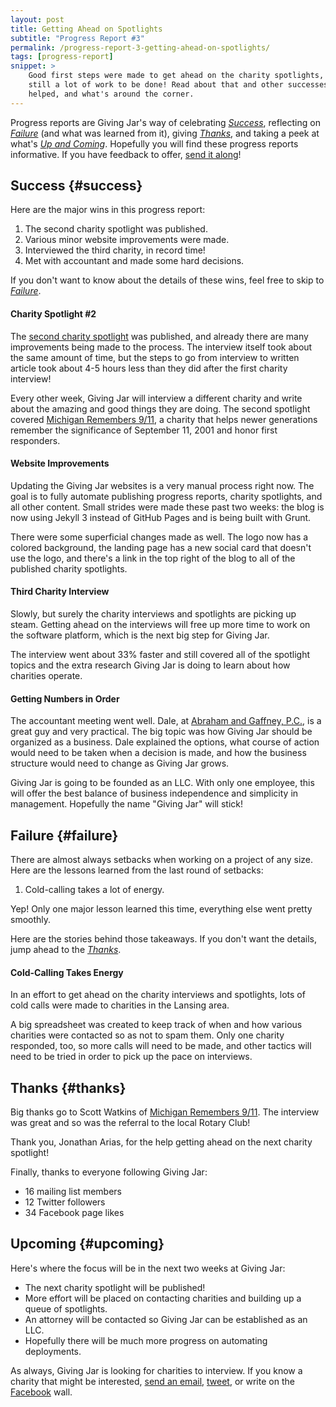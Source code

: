 ```yaml
---
layout: post
title: Getting Ahead on Spotlights
subtitle: "Progress Report #3"
permalink: /progress-report-3-getting-ahead-on-spotlights/
tags: [progress-report]
snippet: >
    Good first steps were made to get ahead on the charity spotlights, but as always, there's
    still a lot of work to be done! Read about that and other successes, lessons learned, who
    helped, and what's around the corner.
---
```


Progress reports are Giving Jar's way of celebrating *[Success][1]*, reflecting on *[Failure][2]* (and what was learned from it), giving *[Thanks][3]*, and taking a peek at what's *[Up and Coming][4]*. Hopefully you will find these progress reports informative. If you have feedback to offer, [send it along][5]!

## Success {#success}

Here are the major wins in this progress report:

1. The second charity spotlight was published.
2. Various minor website improvements were made.
3. Interviewed the third charity, in record time!
4. Met with accountant and made some hard decisions.

If you don't want to know about the details of these wins, feel free to skip to *[Failure][2]*.

#### Charity Spotlight #2

The [second charity spotlight][8] was published, and already there are many improvements being made to the process. The interview itself took about the same amount of time, but the steps to go from interview to written article took about 4-5 hours less than they did after the first charity interview!

Every other week, Giving Jar will interview a different charity and write about the amazing and good things they are doing. The second spotlight covered [Michigan Remembers 9/11][9], a charity that helps newer generations remember the significance of September 11, 2001 and honor first responders.

#### Website Improvements

Updating the Giving Jar websites is a very manual process right now. The goal is to fully automate publishing progress reports, charity spotlights, and all other content. Small strides were made these past two weeks: the blog is now using Jekyll 3 instead of GitHub Pages and is being built with Grunt.

There were some superficial changes made as well. The logo now has a colored background, the landing page has a new social card that doesn't use the logo, and there's a link in the top right of the blog to all of the published charity spotlights.

#### Third Charity Interview

Slowly, but surely the charity interviews and spotlights are picking up steam. Getting ahead on the interviews will free up more time to work on the software platform, which is the next big step for Giving Jar.

The interview went about 33% faster and still covered all of the spotlight topics and the extra research Giving Jar is doing to learn about how charities operate.

#### Getting Numbers in Order

The accountant meeting went well. Dale, at [Abraham and Gaffney, P.C.][10], is a great guy and very practical. The big topic was how Giving Jar should be organized as a business. Dale explained the options, what course of action would need to be taken when a decision is made, and how the business structure would need to change as Giving Jar grows.

Giving Jar is going to be founded as an LLC. With only one employee, this will offer the best balance of business independence and simplicity in management. Hopefully the name "Giving Jar" will stick!

## Failure {#failure}

There are almost always setbacks when working on a project of any size. Here are the lessons learned from the last round of setbacks:

1. Cold-calling takes a lot of energy.

Yep! Only one major lesson learned this time, everything else went pretty smoothly.

Here are the stories behind those takeaways. If you don't want the details, jump ahead to the *[Thanks][3]*.

#### Cold-Calling Takes Energy

In an effort to get ahead on the charity interviews and spotlights, lots of cold calls were made to charities in the Lansing area.

A big spreadsheet was created to keep track of when and how various charities were contacted so as not to spam them. Only one charity responded, too, so more calls will need to be made, and other tactics will need to be tried in order to pick up the pace on interviews.

## Thanks {#thanks}

Big thanks go to Scott Watkins of [Michigan Remembers 9/11][9]. The interview was great and so was the referral to the local Rotary Club!

Thank you, Jonathan Arias, for the help getting ahead on the next charity spotlight!

Finally, thanks to everyone following Giving Jar:

* 16 mailing list members
* 12 Twitter followers
* 34 Facebook page likes

## Upcoming {#upcoming}

Here's where the focus will be in the next two weeks at Giving Jar:

* The next charity spotlight will be published!
* More effort will be placed on contacting charities and building up a queue of spotlights.
* An attorney will be contacted so Giving Jar can be established as an LLC.
* Hopefully there will be much more progress on automating deployments.

As always, Giving Jar is looking for charities to interview. If you know a charity that might be interested, [send an email][5], [tweet][6], or write on the [Facebook][7] wall.


[1]: #success "Success Section"
[2]: #failure "Failure Section"
[3]: #thanks "Thanks Section"
[4]: #upcoming "Upcoming Section"
[5]: mailto:hello@givingjar.org "Email Giving Jar"
[6]: https://twitter.com/givingjar "Giving Jar on Twitter"
[7]: https://www.facebook.com/givingjarorg "Giving Jar on Facebook"
[8]: http://blog.givingjar.org/charity-spotlight-michigan-remembers-9-11/ "Charity Spotlight: Michigan Remembers 9/11"
[9]: http://www.michiganremembers.dreamhosters.com/ "Michigan Remembers 9/11 Homepage"
[10]: http://www.agpccpa.com/ "Abraham and Gaffney, P.C. Homepage"
